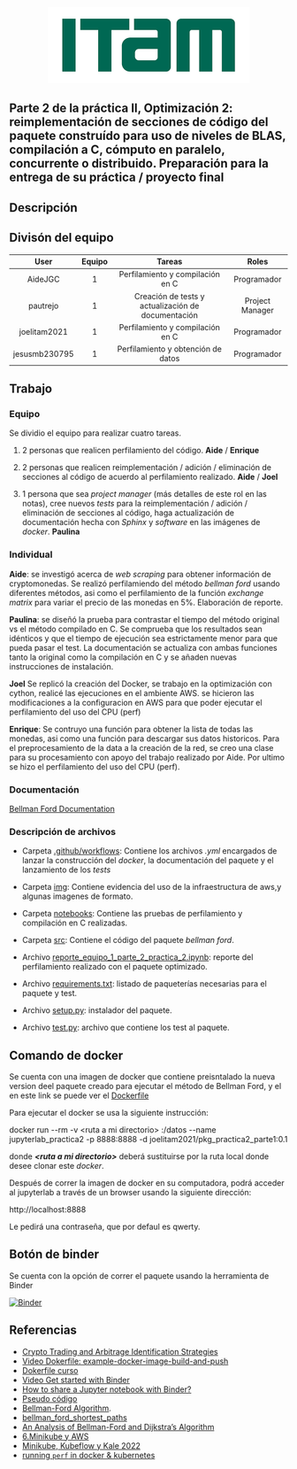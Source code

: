 <p align = "center">
    <img src="img/itam_logo.png" />
</p>

## Parte 2 de la práctica II, Optimización 2: reimplementación de secciones de código del paquete construído para uso de niveles de BLAS, compilación a C, cómputo en paralelo, concurrente o distribuido. Preparación para la entrega de su práctica / proyecto final

## Descripción

## Divisón del equipo

| User| Equipo | Tareas | Roles |
|:---:|:---:|:---:|:---:|
AideJGC | 1 | Perfilamiento y compilación en C | Programador
pautrejo | 1 | Creación de tests y actualización de documentación | Project Manager
joelitam2021 | 1 | Perfilamiento y compilación en C | Programador
jesusmb230795 | 1 |  Perfilamiento y obtención de datos | Programador

## Trabajo

### Equipo

Se dividio el equipo para realizar cuatro tareas.

1. 2 personas que realicen perfilamiento del código.  **Aide** / **Enrique**

2. 2 personas que realicen reimplementación / adición / eliminación de secciones al código de acuerdo al perfilamiento realizado. **Aide** / **Joel**

3. 1 persona que sea *project manager* (más detalles de este rol en las notas), cree nuevos *tests* para la reimplementación / adición / eliminación de secciones al código, haga actualización de documentación hecha con *Sphinx* y *software* en las imágenes de *docker*. **Paulina**

### Individual

**Aide**: se investigó acerca de *web scraping* para obtener información de cryptomonedas. Se realizó perfilamiendo del método *bellman ford* usando diferentes métodos, asi como el perfilamiento de la función *exchange matrix* para variar el precio de las monedas en 5%. Elaboración de reporte.

**Paulina**: se diseñó la prueba para contrastar el tiempo del método original vs el método compilado en C. Se comprueba que los resultados sean idénticos y que el tiempo de ejecución sea estrictamente menor para que pueda pasar el test. La documentación se actualiza con ambas funciones tanto la original como la compilación en C y se añaden nuevas instrucciones de instalación.

**Joel** Se replicó la creación del Docker, se trabajo en la optimización con cython, realicé las ejecuciones en el ambiente AWS. se hicieron las modificaciones a la configuracion en AWS para que poder ejecutar el perfilamiento del uso del CPU (perf) 

**Enrique**: Se contruyo una función para obtener la lista de todas las monedas, asi como una función para descargar sus datos historicos. Para el preprocesamiento de la data a la creación de la red, se creo una clase para su procesamiento con apoyo del trabajo realizado por Aide. Por ultimo se hizo el perfilamiento del uso del CPU (perf).

### Documentación

 [Bellman Ford Documentation](https://optimizacion-2-2022-gh-classroom.github.io/practica-2-segunda-parte-jesusmb230795/)

### Descripción de archivos

- Carpeta [.github/workflows](https://github.com/optimizacion-2-2022-gh-classroom/practica-2-segunda-parte-jesusmb230795/tree/main/.github/workflows): Contiene los archivos *.yml* encargados de lanzar la construcción del *docker*, la documentación del paquete y el lanzamiento de los *tests*

- Carpeta [img](https://github.com/optimizacion-2-2022-gh-classroom/practica-2-segunda-parte-jesusmb230795/tree/main/aws): Contiene evidencia del uso de la infraestructura de aws,y algunas imagenes de formato.

- Carpeta [notebooks](https://github.com/optimizacion-2-2022-gh-classroom/practica-2-segunda-parte-jesusmb230795/tree/main/notebooks): Contiene las pruebas de perfilamiento y compilación en C realizadas.

- Carpeta [src](https://github.com/optimizacion-2-2022-gh-classroom/practica-2-segunda-parte-jesusmb230795/tree/main/src): Contiene el código del paquete *bellman ford*.

- Archivo [reporte_equipo_1_parte_2_practica_2.ipynb](https://github.com/optimizacion-2-2022-gh-classroom/practica-2-segunda-parte-jesusmb230795/blob/main/reporte_equipo_1_parte_1_practica_2.ipynb): reporte del perfilamiento realizado con el paquete optimizado.

- Archivo [requirements.txt](https://github.com/optimizacion-2-2022-gh-classroom/practica-2-segunda-parte-jesusmb230795/blob/main/requirements.txt): listado de paqueterías necesarias para el paquete y test.

- Archivo [setup.py](https://github.com/optimizacion-2-2022-gh-classroom/practica-2-segunda-parte-jesusmb230795/blob/main/setup.py): instalador del paquete.

- Archivo [test.py](https://github.com/optimizacion-2-2022-gh-classroom/practica-2-segunda-parte-jesusmb230795/blob/main/test.py): archivo que contiene los test al paquete.

## Comando de docker

Se cuenta con una imagen de docker que contiene preisntalado la nueva version deel paquete creado para ejecutar el método de Bellman Ford, y el en este link se puede ver el [Dockerfile](https://github.com/optimizacion-2-2022-gh-classroom/practica-2-segunda-parte-jesusmb230795/blob/main/dockerfiles/pkg/Dockerfile)

Para ejecutar el docker se usa la siguiente instrucción:

docker run --rm -v \<ruta a mi directorio\> :/datos --name jupyterlab_practica2 -p 8888:8888 -d joelitam2021/pkg_practica2_parte1:0.1

donde ***\<ruta a mi directorio\>*** deberá sustituirse por la ruta local donde desee clonar este *docker*.

Después de correr la imagen de docker en su computadora, podrá acceder al jupyterlab a través de un browser usando la siguiente dirección:

http://localhost:8888

Le pedirá una contraseña, que por defaul es qwerty.

## Botón de binder

Se cuenta con la opción de correr el paquete usando la herramienta de Binder

[![Binder](https://mybinder.org/badge_logo.svg)](https://mybinder.org/v2/gh/optimizacion-2-2022-gh-classroom/practica-2-primera-parte-joelitam2021.git/main)

## Referencias

* [Crypto Trading and Arbitrage Identification Strategies](https://nbviewer.org/github/rcroessmann/sharing_public/blob/master/arbitrage_identification.ipynb)
* [Video Dokerfile: example-docker-image-build-and-push](https://www.youtube.com/watch?v=wv7JGstFgrU&feature=youtu.be)
* [Dokerfile curso](https://github.com/palmoreck/dockerfiles/blob/master/jupyterlab/optimizacion_2/3.2.8/Dockerfile)
* [Video Get started with Binder](https://www.youtube.com/watch?v=owSGVOov9pQ)
* [How to share a Jupyter notebook with Binder?](https://mybinder.readthedocs.io/en/latest/introduction.html)
* [Pseudo código](https://www.simplilearn.com/tutorials/data-structure-tutorial/bellman-ford-algorithm)
* [Bellman-Ford Algorithm](https://www.sciencedirect.com/topics/computer-science/bellman-ford-algorithm).
* [bellman_ford_shortest_paths](https://www.boost.org/doc/libs/1_62_0/libs/graph/doc/bellman_ford_shortest.html)
* [An Analysis of Bellman-Ford and Dijkstra’s Algorithm](https://melitadsouza.github.io/pdf/algos.pdf)
* [6.Minikube y AWS](https://github.com/ITAM-DS/analisis-numerico-computo-cientifico/wiki/6.Minikube-y-AWS)
* [Minikube, Kubeflow y Kale 2022](https://www.youtube.com/watch?v=SusT5xQN1ro)
* [running `perf` in docker & kubernetes](https://medium.com/@geekidea_81313/running-perf-in-docker-kubernetes-7eb878afcd42)

